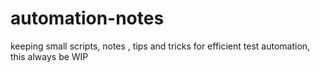 # automation-notes
keeping small scripts, notes , tips and tricks for efficient test automation, this always be WIP
